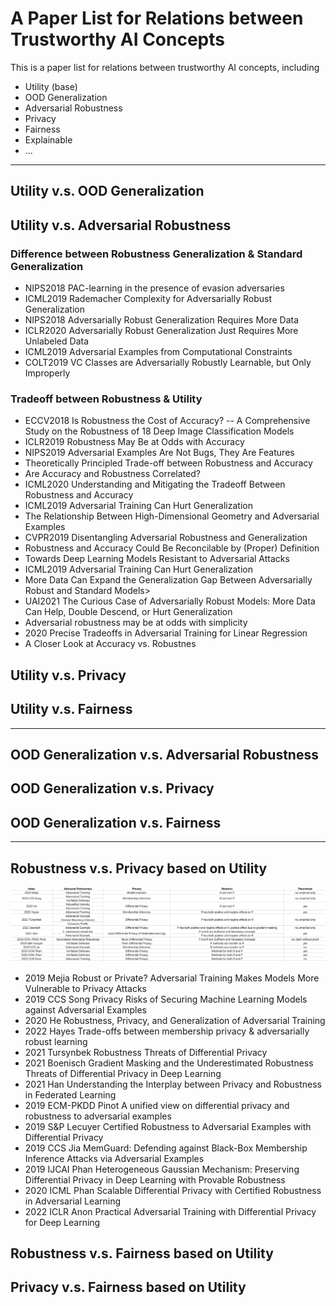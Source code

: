 # A Paper List for Relations between Trustworthy AI Concepts

This is a paper list for relations between trustworthy AI concepts, including
- Utility (base)
- OOD Generalization
- Adversarial Robustness
- Privacy
- Fairness
- Explainable
- ...

---

## Utility v.s. OOD Generalization

## Utility v.s. Adversarial Robustness

### Difference between Robustness Generalization & Standard Generalization
- NIPS2018 PAC-learning in the presence of evasion adversaries
- ICML2019 Rademacher Complexity for Adversarially Robust Generalization
- NIPS2018 Adversarially Robust Generalization Requires More Data
- ICLR2020 Adversarially Robust Generalization Just Requires More Unlabeled Data
- ICML2019 Adversarial Examples from Computational Constraints
- COLT2019 VC Classes are Adversarially Robustly Learnable, but Only Improperly

### Tradeoff between Robustness & Utility
- ECCV2018 Is Robustness the Cost of Accuracy? -- A Comprehensive Study on the Robustness of 18 Deep Image Classification Models
- ICLR2019 Robustness May Be at Odds with Accuracy
- NIPS2019 Adversarial Examples Are Not Bugs, They Are Features
- Theoretically Principled Trade-off between Robustness and Accuracy
- Are Accuracy and Robustness Correlated?
- ICML2020 Understanding and Mitigating the Tradeoff Between Robustness and Accuracy
- ICML2019 Adversarial Training Can Hurt Generalization
- The Relationship Between High-Dimensional Geometry and Adversarial Examples
- CVPR2019 Disentangling Adversarial Robustness and Generalization
- Robustness and Accuracy Could Be Reconcilable by (Proper) Definition
- Towards Deep Learning Models Resistant to Adversarial Attacks
- ICML2019 Adversarial Training Can Hurt Generalization
- More Data Can Expand the Generalization Gap Between Adversarially Robust and Standard Models>
- UAI2021 The Curious Case of Adversarially Robust Models: More Data Can Help, Double Descend, or Hurt Generalization
- Adversarial robustness may be at odds with simplicity
- 2020 Precise Tradeoffs in Adversarial Training for Linear Regression
- A Closer Look at Accuracy vs. Robustnes


## Utility v.s. Privacy

## Utility v.s. Fairness

---
## OOD Generalization v.s. Adversarial Robustness

## OOD Generalization v.s. Privacy

## OOD Generalization v.s. Fairness

---

## Robustness v.s. Privacy based on Utility
![Summary of Robustness v.s. Privacy](./pic/RvP.png)

- 2019 Mejia Robust or Private? Adversarial Training Makes Models More Vulnerable to Privacy Attacks
- 2019 CCS Song Privacy Risks of Securing Machine Learning Models against Adversarial Examples
- 2020 He Robustness, Privacy, and Generalization of Adversarial Training
- 2022 Hayes Trade-offs between membership privacy & adversarially robust learning
- 2021 Tursynbek Robustness Threats of Differential Privacy
- 2021 Boenisch Gradient Masking and the Underestimated Robustness Threats of Differential Privacy in Deep Learning
- 2021 Han Understanding the Interplay between Privacy and Robustness in Federated Learning
- 2019 ECM-PKDD Pinot A unified view on differential privacy and robustness to adversarial examples
- 2019 S&P Lecuyer Certified Robustness to Adversarial Examples with Differential Privacy
- 2019 CCS Jia MemGuard: Defending against Black-Box Membership Inference Attacks via Adversarial Examples
- 2019 IJCAI Phan Heterogeneous Gaussian Mechanism: Preserving Differential Privacy in Deep Learning with Provable Robustness
- 2020 ICML Phan Scalable Differential Privacy with Certified Robustness in Adversarial Learning
- 2022 ICLR Anon Practical Adversarial Training with Differential Privacy for Deep Learning

## Robustness v.s. Fairness based on Utility

## Privacy v.s. Fairness based on Utility





